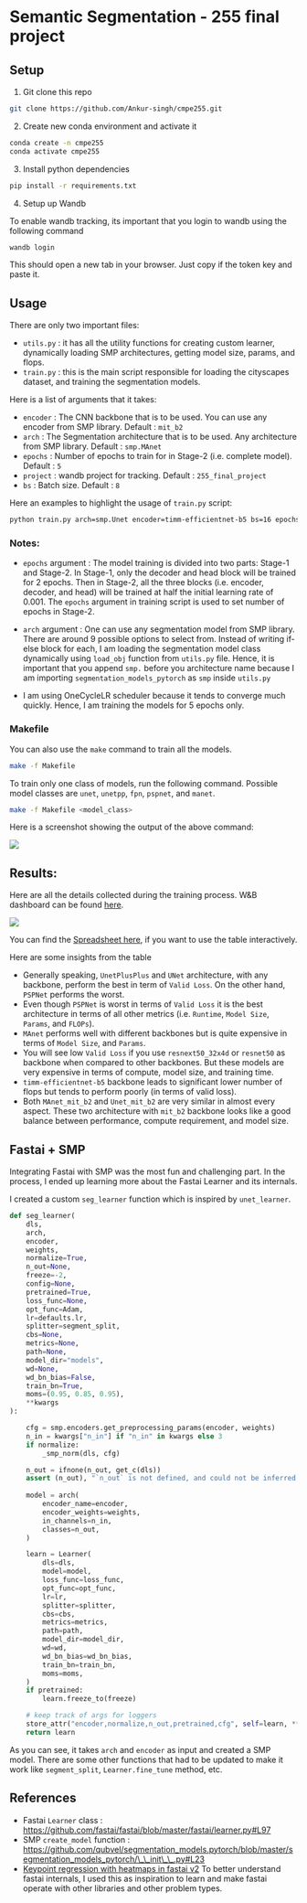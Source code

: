 # Semantic Segmentation - 255 final project

## Setup

1. Git clone this repo

```bash
git clone https://github.com/Ankur-singh/cmpe255.git
```

2. Create new conda environment and activate it

```bash
conda create -n cmpe255
conda activate cmpe255
```

3. Install python dependencies

```bash
pip install -r requirements.txt
```

4. Setup up Wandb

To enable wandb tracking, its important that you login to wandb using the following command

```bash
wandb login
```

This should open a new tab in your browser. Just copy if the token key and paste it. 

## Usage

There are only two important files:

- `utils.py` : it has all the utility functions for creating custom learner, dynamically loading SMP architectures, getting model size, params, and flops.
- `train.py` : this is the main script responsible for loading the cityscapes dataset, and training the segmentation models.

Here is a list of arguments that it takes:
- `encoder` : The CNN backbone that is to be used. You can use any encoder from SMP library. Default : `mit_b2`
- `arch` : The Segmentation architecture that is to be used. Any architecture from SMP library. Default : `smp.MAnet`
- `epochs` : Number of epochs to train for in Stage-2 (i.e. complete model). Default : `5`
- `project` : wandb project for tracking. Default : `255_final_project`
- `bs` : Batch size. Default : `8`

Here an examples to highlight the usage of `train.py` script:

```bash
python train.py arch=smp.Unet encoder=timm-efficientnet-b5 bs=16 epochs=10
```

### Notes:

- `epochs` argument : The model training is divided into two parts: Stage-1 and Stage-2. In Stage-1, only the decoder and head block will be trained for 2 epochs. Then in Stage-2, all the three blocks (i.e. encoder, decoder, and head) will be trained at half the initial learning rate of 0.001. The `epochs` argument in training script is used to set number of epochs in Stage-2.

- `arch` argument : One can use any segmentation model from SMP library. There are around 9 possible options to select from. Instead of writing if-else block for each, I am loading the segmentation model class dynamically using `load_obj` function from `utils.py` file. Hence, it is important that you append `smp.` before you architecture name because I am importing `segmentation_models_pytorch` as `smp` inside `utils.py`

- I am using OneCycleLR scheduler because it tends to converge much quickly. Hence, I am training the models for 5 epochs only. 

### Makefile

You can also use the `make` command to train all the models. 

```bash
make -f Makefile
```

To train only one class of models, run the following command. Possible model classes are `unet`, `unetpp`, `fpn`, `pspnet`, and `manet`.
```bash
make -f Makefile <model_class>
```

Here is a screenshot showing the output of the above command:

![](./images/training1.png)


## Results:

Here are all the details collected during the training process. W&B dashboard can be found [here](https://wandb.ai/ankursingh/255_final_project).

![](./images/summary_table.png)


You can find the [Spreadsheet here](https://docs.google.com/spreadsheets/d/15Bf3LZAG-UKH4k6CDSzhXIzEU7hqz4HiP6lrVv89Ri0/edit?usp=sharing), if you want to use the table interactively.

Here are some insights from the table

- Generally speaking, `UnetPlusPlus` and `UNet` architecture, with any backbone, perform the best in term of `Valid Loss`. On the other hand, `PSPNet` performs the worst.
- Even though `PSPNet` is worst in terms of `Valid Loss` it is the best architecture in terms of all other metrics (i.e. `Runtime`, `Model Size`, `Params`, and `FLOPs`). 
- `MAnet` performs well with different backbones but is quite expensive in terms of `Model Size`, and `Params`.
- You will see low `Valid Loss` if you use `resnext50_32x4d` or `resnet50` as backbone when compared to other backbones. But these models are very expensive in terms of compute, model size, and training time.
- `timm-efficientnet-b5` backbone leads to significant lower number of flops but tends to perform poorly (in terms of valid loss).
- Both `MAnet_mit_b2` and `Unet_mit_b2` are very similar in almost every aspect. These two architecture with `mit_b2` backbone looks like a good balance between performance, compute requirement, and model size.


## Fastai + SMP

Integrating Fastai with SMP was the most fun and challenging part. In the process, I ended up learning more about the Fastai Learner and its internals. 

I created a custom `seg_learner` function which is inspired by `unet_learner`. 

```python
def seg_learner(
    dls,
    arch,
    encoder,
    weights,
    normalize=True,
    n_out=None,
    freeze=-2,
    config=None,
    pretrained=True,
    loss_func=None,
    opt_func=Adam,
    lr=defaults.lr,
    splitter=segment_split,
    cbs=None,
    metrics=None,
    path=None,
    model_dir="models",
    wd=None,
    wd_bn_bias=False,
    train_bn=True,
    moms=(0.95, 0.85, 0.95),
    **kwargs
):

    cfg = smp.encoders.get_preprocessing_params(encoder, weights)
    n_in = kwargs["n_in"] if "n_in" in kwargs else 3
    if normalize:
        _smp_norm(dls, cfg)

    n_out = ifnone(n_out, get_c(dls))
    assert (n_out), "`n_out` is not defined, and could not be inferred from data, set `dls.c` or pass `n_out`"
    
    model = arch(
        encoder_name=encoder,
        encoder_weights=weights,
        in_channels=n_in,
        classes=n_out,
    )

    learn = Learner(
        dls=dls,
        model=model,
        loss_func=loss_func,
        opt_func=opt_func,
        lr=lr,
        splitter=splitter,
        cbs=cbs,
        metrics=metrics,
        path=path,
        model_dir=model_dir,
        wd=wd,
        wd_bn_bias=wd_bn_bias,
        train_bn=train_bn,
        moms=moms,
    )
    if pretrained:
        learn.freeze_to(freeze)

    # keep track of args for loggers
    store_attr("encoder,normalize,n_out,pretrained,cfg", self=learn, **kwargs)
    return learn

```

As you can see, it takes `arch` and `encoder` as input and created a SMP model. There are some other functions that had to be updated to make it work like `segment_split`, `Learner.fine_tune`  method, etc. 



## References

- Fastai `Learner` class : https://github.com/fastai/fastai/blob/master/fastai/learner.py#L97
- SMP `create_model` function : https://github.com/qubvel/segmentation_models.pytorch/blob/master/segmentation_models_pytorch/\_\_init\_\_.py#L23
- [Keypoint regression with heatmaps in fastai v2](https://elte.me/2021-03-10-keypoint-regression-fastai) To better understand fastai internals, I used this as inspiration to learn and make fastai operate with other libraries and other problem types.